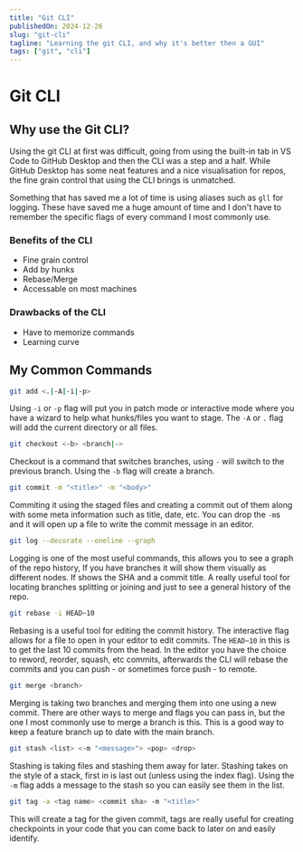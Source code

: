 ```yaml
---
title: "Git CLI"
publishedOn: 2024-12-26
slug: "git-cli"
tagline: "Learning the git CLI, and why it's better then a GUI"
tags: ["git", "cli"]
---
```


# Git CLI

## Why use the Git CLI?

Using the git CLI at first was difficult, going from using the built-in tab in
VS Code to GitHub Desktop and then the CLI was a step and a half. While GitHub
Desktop has some neat features and a nice visualisation for repos, the fine
grain control that using the CLI brings is unmatched.

Something that has saved me a lot of time is using aliases such as `gll` for
logging. These have saved me a huge amount of time and I don't have to remember
the specific flags of every command I most commonly use.

### Benefits of the CLI

- Fine grain control
- Add by hunks
- Rebase/Merge
- Accessable on most machines

### Drawbacks of the CLI

- Have to memorize commands
- Learning curve

## My Common Commands

```sh
git add <.|-A|-i|-p>
```

Using `-i` or `-p` flag will put you in patch mode or interactive mode where you
have a wizard to help what hunks/files you want to stage. The `-A` or `.` flag
will add the current directory or all files.

```sh
git checkout <-b> <branch|->
```

Checkout is a command that switches branches, using `-` will switch to the
previous branch. Using the `-b` flag will create a branch.

```sh
git commit -m "<title>" -m "<body>"
```

Commiting it using the staged files and creating a commit out of them along with
some meta information such as title, date, etc. You can drop the `-m`s and it
will open up a file to write the commit message in an editor.

```sh
git log --decorate --oneline --graph
```

Logging is one of the most useful commands, this allows you to see a graph of
the repo history, If you have branches it will show them visually as different
nodes. If shows the SHA and a commit title. A really useful tool for locating
branches splitting or joining and just to see a general history of the repo.

```sh
git rebase -i HEAD~10
```

Rebasing is a useful tool for editing the commit history. The interactive flag
allows for a file to open in your editor to edit commits. The `HEAD~10` in this
is to get the last 10 commits from the head. In the editor you have the choice
to reword, reorder, squash, etc commits, afterwards the CLI will rebase the
commits and you can push - or sometimes force push - to remote.

```sh
git merge <branch>
```

Merging is taking two branches and merging them into one using a new commit.
There are other ways to merge and flags you can pass in, but the one I most
commonly use to merge a branch is this. This is a good way to keep a feature
branch up to date with the main branch.

```sh
git stash <list> <-m "<message>"> <pop> <drop>
```

Stashing is taking files and stashing them away for later. Stashing takes on the
style of a stack, first in is last out (unless using the index flag). Using the
`-m` flag adds a message to the stash so you can easily see them in the list.

```sh
git tag -a <tag name> <commit sha> -m "<title>"
```

This will create a tag for the given commit, tags are really useful for creating
checkpoints in your code that you can come back to later on and easily identify.
